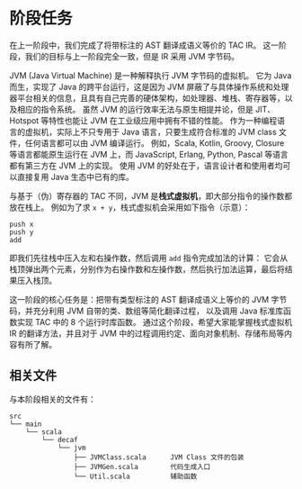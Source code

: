 # 阶段任务

在上一阶段中，我们完成了将带标注的 AST 翻译成语义等价的 TAC IR。
这一阶段，我们的目标与上一阶段完全一致，但是 IR 采用 JVM 字节码。

JVM (Java Virtual Machine) 是一种解释执行 JVM 字节码的虚拟机。
它为 Java 而生，实现了 Java 的跨平台运行，这是因为 JVM 屏蔽了与具体操作系统和处理器平台相关的信息，且具有自己完善的硬体架构，如处理器、堆栈、寄存器等，以及相应的指令系统。
虽然 JVM 的运行效率无法与原生相提并论，但是 JIT、Hotspot 等特性也能让 JVM 在工业级应用中拥有不错的性能。
作为一种编程语言的虚拟机，实际上不只专用于 Java 语言，只要生成符合标准的 JVM class 文件，任何语言都可以由 JVM 编译运行。
例如，Scala, Kotlin, Groovy, Closure 等语言都能原生运行在 JVM 上，而 JavaScript, Erlang, Python, Pascal 等语言都有第三方在 JVM 上的实现。
使用 JVM 的好处在于，语言设计者和使用者均可以直接复用 Java 生态中已有的库。

与基于（伪）寄存器的 TAC 不同，JVM 是**栈式虚拟机**，即大部分指令的操作数都放在栈上。
例如为了求 `x + y`，栈式虚拟机会采用如下指令（示意）：

```text
push x
push y
add
```

即我们先往栈中压入左和右操作数，然后调用 `add` 指令完成加法的计算：
它会从栈顶弹出两个元素，分别作为右操作数和左操作数，然后执行加法运算，最后将结果压入栈顶。

这一阶段的核心任务是：把带有类型标注的 AST 翻译成语义上等价的 JVM 字节码，并充分利用 JVM 自带的类、数组等简化翻译过程，
以及调用 Java 标准库函数实现 TAC 中的 8 个运行时库函数。
通过这个阶段，希望大家能掌握栈式虚拟机 IR 的翻译方法，并且对于 JVM 中的过程调用约定、面向对象机制、存储布局等内容有所了解。

## 相关文件

与本阶段相关的文件有：

```text
src
└── main
    └── scala
        └── decaf
            └── jvm
                ├── JVMClass.scala      JVM Class 文件的包装
                ├── JVMGen.scala        代码生成入口
                └── Util.scala          辅助函数
